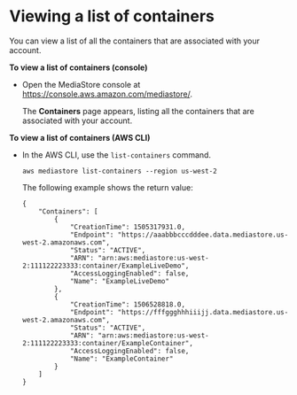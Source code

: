 # Viewing a list of containers<a name="containers-view-list"></a>

You can view a list of all the containers that are associated with your account\.

**To view a list of containers \(console\)**
+ Open the MediaStore console at [https://console\.aws\.amazon\.com/mediastore/](https://console.aws.amazon.com/mediastore/)\.

  The **Containers** page appears, listing all the containers that are associated with your account\.

**To view a list of containers \(AWS CLI\)**
+ In the AWS CLI, use the `list-containers` command\.

  ```
  aws mediastore list-containers --region us-west-2
  ```

  The following example shows the return value:

  ```
  {
      "Containers": [
          {
              "CreationTime": 1505317931.0,
              "Endpoint": "https://aaabbbcccdddee.data.mediastore.us-west-2.amazonaws.com",
              "Status": "ACTIVE",
              "ARN": "arn:aws:mediastore:us-west-2:111122223333:container/ExampleLiveDemo",
              "AccessLoggingEnabled": false,
              "Name": "ExampleLiveDemo"
          },
          {
              "CreationTime": 1506528818.0,
              "Endpoint": "https://fffggghhhiiijj.data.mediastore.us-west-2.amazonaws.com",
              "Status": "ACTIVE",
              "ARN": "arn:aws:mediastore:us-west-2:111122223333:container/ExampleContainer",
              "AccessLoggingEnabled": false,
              "Name": "ExampleContainer"
          }
      ]
  }
  ```